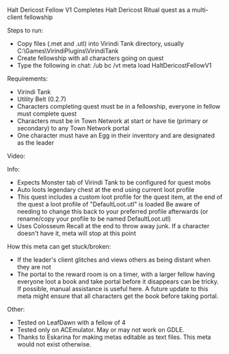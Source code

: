 Halt Dericost Fellow V1
Completes Halt Dericost Ritual quest as a multi-client fellowship

Steps to run:
- Copy files (.met and .utl) into Virindi Tank directory, usually C:\Games\VirindiPlugins\VirindiTank
- Create fellowship with all characters going on quest
- Type the following in chat: /ub bc /vt meta load HaltDericostFellowV1

Requirements:
- Virindi Tank
- Utility Belt (0.2.7)
- Characters completing quest must be in a fellowship, everyone in fellow must complete quest
- Characters must be in Town Network at start or have tie (primary or secondary) to any Town Network portal
- One character must have an Egg in their inventory and are designated as the leader

Video: 

Info:
- Expects Monster tab of Virindi Tank to be configured for quest mobs
- Auto loots legendary chest at the end using current loot profile
- This quest includes a custom loot profile for the quest item, at the end of the quest a loot profile of "DefaultLoot.utl" is loaded
Be aware of needing to change this back to your preferred profile afterwards (or rename/copy your profile to be named DefaultLoot.utl)
- Uses Colosseum Recall at the end to throw away junk.  If a character doesn't have it, meta will stop at this point


How this meta can get stuck/broken:
- If the leader's client glitches and views others as being distant when they are not
- The portal to the reward room is on a timer, with a larger fellow having everyone loot a book and take portal before it disappears can be tricky.  If possible, manual assistance is useful here.  A future update to this meta might ensure that all characters get the book before taking portal.

Other:
- Tested on LeafDawn with a fellow of 4
- Tested only on ACEmulator.  May or may not work on GDLE.
- Thanks to Eskarina for making metas editable as text files.   This meta would not exist otherwise.